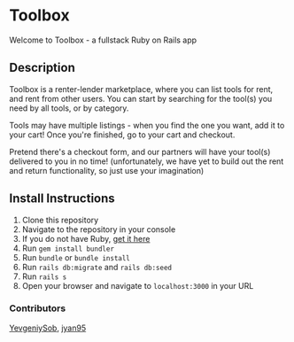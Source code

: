 # Toolbox
Welcome to Toolbox - a fullstack Ruby on Rails app

## Description
Toolbox is a renter-lender marketplace, where you can list tools for rent, and rent from other users.
You can start by searching for the tool(s) you need by all tools, or by category.

Tools may have multiple listings - when you find the one you want, add it to your cart!
Once you're finished, go to your cart and checkout. 

Pretend there's a checkout form, and our partners will have your tool(s) delivered to you in no time!
(unfortunately, we have yet to build out the rent and return functionality, so just use your imagination)

## Install Instructions
1. Clone this repository
2. Navigate to the repository in your console
3. If you do not have Ruby, [get it here](https://www.ruby-lang.org/en/documentation/installation/)
4. Run `gem install bundler`
5. Run `bundle` or `bundle install`
6. Run `rails db:migrate` and `rails db:seed`
7. Run `rails s`
8. Open your browser and navigate to `localhost:3000` in your URL

### Contributors
[YevgeniySob](https://github.com/YevgeniySob), [jyan95](https://github.com/jyan95)
